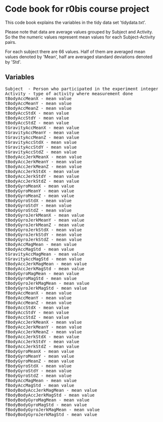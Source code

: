 Code book for r0bis course project
======================================================
This code book explains the variables in the tidy data set 'tidydata.txt'.

Please note that data are average values grouped by Subject and Activity.
So the the numeric values represent mean values for each Subject-Activity pairs.

For each subject there are 66 values. Half of them are averaged mean values 
denoted by 'Mean', half are averaged standard deviations denoted by 'Std'.


Variables
------------------------------------------------------

<pre>
Subject  - Person who participated in the experiment integer 1 to 30
Activity - type of activity where measurement done
tBodyAccMeanX - mean value
tBodyAccMeanY - mean value
tBodyAccMeanZ - mean value
tBodyAccStdX - mean value
tBodyAccStdY - mean value
tBodyAccStdZ - mean value
tGravityAccMeanX - mean value
tGravityAccMeanY - mean value
tGravityAccMeanZ - mean value
tGravityAccStdX - mean value
tGravityAccStdY - mean value
tGravityAccStdZ - mean value
tBodyAccJerkMeanX - mean value
tBodyAccJerkMeanY - mean value
tBodyAccJerkMeanZ - mean value
tBodyAccJerkStdX - mean value
tBodyAccJerkStdY - mean value
tBodyAccJerkStdZ - mean value
tBodyGyroMeanX - mean value
tBodyGyroMeanY - mean value
tBodyGyroMeanZ - mean value
tBodyGyroStdX - mean value
tBodyGyroStdY - mean value
tBodyGyroStdZ - mean value
tBodyGyroJerkMeanX - mean value
tBodyGyroJerkMeanY - mean value
tBodyGyroJerkMeanZ - mean value
tBodyGyroJerkStdX - mean value
tBodyGyroJerkStdY - mean value
tBodyGyroJerkStdZ - mean value
tBodyAccMagMean - mean value
tBodyAccMagStd - mean value
tGravityAccMagMean - mean value
tGravityAccMagStd - mean value
tBodyAccJerkMagMean - mean value
tBodyAccJerkMagStd - mean value
tBodyGyroMagMean - mean value
tBodyGyroMagStd - mean value
tBodyGyroJerkMagMean - mean value
tBodyGyroJerkMagStd - mean value
fBodyAccMeanX - mean value
fBodyAccMeanY - mean value
fBodyAccMeanZ - mean value
fBodyAccStdX - mean value
fBodyAccStdY - mean value
fBodyAccStdZ - mean value
fBodyAccJerkMeanX - mean value
fBodyAccJerkMeanY - mean value
fBodyAccJerkMeanZ - mean value
fBodyAccJerkStdX - mean value
fBodyAccJerkStdY - mean value
fBodyAccJerkStdZ - mean value
fBodyGyroMeanX - mean value
fBodyGyroMeanY - mean value
fBodyGyroMeanZ - mean value
fBodyGyroStdX - mean value
fBodyGyroStdY - mean value
fBodyGyroStdZ - mean value
fBodyAccMagMean - mean value
fBodyAccMagStd - mean value
fBodyBodyAccJerkMagMean - mean value
fBodyBodyAccJerkMagStd - mean value
fBodyBodyGyroMagMean - mean value
fBodyBodyGyroMagStd - mean value
fBodyBodyGyroJerkMagMean - mean value
fBodyBodyGyroJerkMagStd - mean value
</pre>